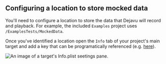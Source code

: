 ## Configuring a location to store mocked data

You'll need to configure a location to store the data that Dejavu will record and playback. For example, the included `Examples` project uses `/ExamplesTests/MockedData`.

Once you've identified a location open the `Info` tab of your project's main target and add a key that can be programatically referenced (e.g. [here](https://github.com/ArcGIS/Dejavu/blob/a805c38bdba9f160676e283525c734ad31808f47/Examples/ExamplesTests/Test%20Support/Extensions/Foundation/URL%2BTestData.swift#L21)).

<picture>
    <source media="(prefers-color-scheme: dark)" srcset="./Resources/Info_Key_Dark.png">
    <source media="(prefers-color-scheme: light)" srcset="./Resources/Info_Key_Light.png">
    <img alt="An image of a  target's Info.plist seetings pane.">
</picture>